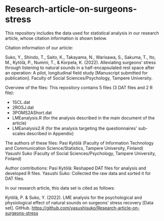 # Research-article-on-surgeons-stress
This repository includes the data used for statistical analysis in our research article, whose citation information is shown below.

Citation information of our article:

Suko, Y., Shindo, T., Saito, K., Takayama, N., Warisawa, S., Sakuma, T., Ito, M., Kytölä, P., Nummi, T., & Korpela, K. (2022). Alleviating surgeons’ stress through listening to natural sounds in a half-encapsulated rest space after an operation: A pilot, longitudinal field study [Manuscript submitted for publication]. Faculty of Social Sciences/Psychology, Tampere University.

Overview of the files:
This repository contains 5 files (3 DAT files and 2 R file):
- 1SCL.dat
- 2ROSJ.dat
- 3POMS2AShort.dat
- LMEanalysis.R (for the analysis described in the main document of the article)
- LMEanalysis2.R (for the analysis targeting the questionnaires' sub-scales described in Appendix)

The authors of these files: 
Pasi Kytölä (Faculty of Information Technology and Communication Science/Statistics, Tampere University, Finland)
Yasushi Suko (Faculty of Social Sciences/Psychology, Tampere University, Finland)

Author contributions:
Pasi Kytölä: Reshaped DAT files for analysis and developed R files.
Yasushi Suko: Collected the raw data and sorted it for DAT files.

In our research article, this data set is cited as follows:

Kytölä, P. & Suko, Y. (2022). LME analysis for the psychological and physiological effect of natural sounds on surgeons' stress recovery [Data set]. GitHub. https://github.com/yasushisuko/Research-article-on-surgeons-stress
